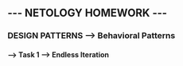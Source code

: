 ## --- NETOLOGY HOMEWORK ---
### DESIGN PATTERNS --> Behavioral Patterns

#### --> Task 1 --> Endless Iteration
